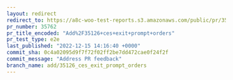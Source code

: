 ```yaml
---
layout: redirect
redirect_to: https://a8c-woo-test-reports.s3.amazonaws.com/public/pr/35762/e2e/index.html
pr_number: 35762
pr_title_encoded: "Add%2F35126+ces+exit+prompt+orders"
pr_test_type: e2e
last_published: "2022-12-15 14:16:40 +0000"
commit_sha: 0c4a02095d9f7f72f02ff2be7dd472cae0f24f2f
commit_message: "Address PR feedback"
branch_name: add/35126_ces_exit_prompt_orders
---
```

